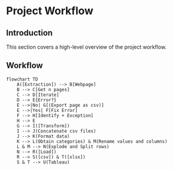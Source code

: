 # Project Workflow #

## Introduction ##
This section covers a high-level overview of the project workflow.

## Workflow ##

```mermaid
flowchart TD
    A([Extraction]) --> B[Webpage]
    B --> C[Get n pages]
    C --> D[Iterate]
    D --> E{Error?}
    E -->|No| G[(Export page as csv)]
    E -->|Yes| F[Fix Error]
    F --> H[Identify + Exception]
    H --> E
    G --> I([Transform])
    I --> J(Concatenate csv files)
    J --> K(Format data)
    K --> L(Obtain categories) & M(Rename values and columns)
    L & M --> N(Explode and Split rows)
    N --> R([Load])
    R --> S([csv]) & T([xlsx])
    S & T --> U(Tableau)

```
